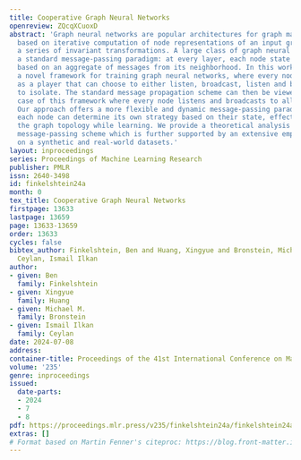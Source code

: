 ```yaml
---
title: Cooperative Graph Neural Networks
openreview: ZQcqXCuoxD
abstract: 'Graph neural networks are popular architectures for graph machine learning,
  based on iterative computation of node representations of an input graph through
  a series of invariant transformations. A large class of graph neural networks follow
  a standard message-passing paradigm: at every layer, each node state is updated
  based on an aggregate of messages from its neighborhood. In this work, we propose
  a novel framework for training graph neural networks, where every node is viewed
  as a player that can choose to either listen, broadcast, listen and broadcast, or
  to isolate. The standard message propagation scheme can then be viewed as a special
  case of this framework where every node listens and broadcasts to all neighbors.
  Our approach offers a more flexible and dynamic message-passing paradigm, where
  each node can determine its own strategy based on their state, effectively exploring
  the graph topology while learning. We provide a theoretical analysis of the new
  message-passing scheme which is further supported by an extensive empirical analysis
  on a synthetic and real-world datasets.'
layout: inproceedings
series: Proceedings of Machine Learning Research
publisher: PMLR
issn: 2640-3498
id: finkelshtein24a
month: 0
tex_title: Cooperative Graph Neural Networks
firstpage: 13633
lastpage: 13659
page: 13633-13659
order: 13633
cycles: false
bibtex_author: Finkelshtein, Ben and Huang, Xingyue and Bronstein, Michael M. and
  Ceylan, Ismail Ilkan
author:
- given: Ben
  family: Finkelshtein
- given: Xingyue
  family: Huang
- given: Michael M.
  family: Bronstein
- given: Ismail Ilkan
  family: Ceylan
date: 2024-07-08
address:
container-title: Proceedings of the 41st International Conference on Machine Learning
volume: '235'
genre: inproceedings
issued:
  date-parts:
  - 2024
  - 7
  - 8
pdf: https://proceedings.mlr.press/v235/finkelshtein24a/finkelshtein24a.pdf
extras: []
# Format based on Martin Fenner's citeproc: https://blog.front-matter.io/posts/citeproc-yaml-for-bibliographies/
---
```

